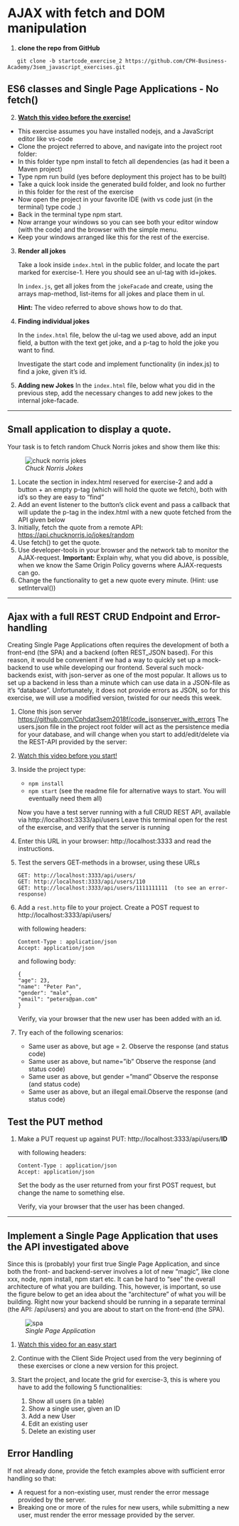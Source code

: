 # AJAX with fetch and DOM manipulation

1. **clone the repo from GitHub**

```JS
   git clone -b startcode_exercise_2 https://github.com/CPH-Business-Academy/3sem_javascript_exercises.git
```

## ES6 classes and Single Page Applications - No fetch()

2. **[Watch this video before the exercise!](https://www.youtube.com/watch?v=Kc0a43cY-tk)**

- This exercise assumes you have installed nodejs, and a JavaScript editor like vs-code
- Clone the project referred to above, and navigate into the project root folder:
- In this folder type npm install to fetch all dependencies (as had it been a Maven project)
- Type npm run build (yes before deployment this project has to be built)
- Take a quick look inside the generated build folder, and look no further in this folder for the rest of the exercise
- Now open the project in your favorite IDE (with vs code just (in the terminal) type code .)
- Back in the terminal type npm start.
- Now arrange your windows so you can see both your editor window (with the code) and the browser with the simple menu.
- Keep your windows arranged like this for the rest of the exercise.

3. **Render all jokes**

   Take a look inside `index.html` in the public folder, and locate the part marked for exercise-1. Here you should see an ul-tag with id=jokes.

   In `index.js`, get all jokes from the `jokeFacade` and create, using the arrays map-method, list-items for all jokes and place them in ul.

   **Hint:** The video referred to above shows how to do that.

4. **Finding individual jokes**

   In the `index.html` file, below the ul-tag we used above, add an input field, a button with the text get joke, and a p-tag to hold the joke you want to find.

   Investigate the start code and implement functionality (in index.js) to find a joke, given it’s id.

5. **Adding new Jokes**
   In the `index.html` file, below what you did in the previous step, add the necessary changes to add new jokes to the internal joke-facade.

---

## Small application to display a quote.

Your task is to fetch random Chuck Norris jokes and show them like this:

 <figure>
    <img src ="../images/chucky.png"
         alt ="chuck norris jokes"
         width =""
         height ="">
    <figcaption><em>Chuck Norris Jokes</em></figcaption>
</figure>

1. Locate the section in index.html reserved for exercise-2 and add a button + an empty p-tag (which will hold the quote we fetch), both with id’s so they are easy to “find”
2. Add an event listener to the button’s click event and pass a callback that will update the p-tag in the index.html with a new quote fetched from the API given below
3. Initially, fetch the quote from a remote API: https://api.chucknorris.io/jokes/random
4. Use fetch() to get the quote.
5. Use developer-tools in your browser and the network tab to monitor the AJAX-request.
   **Important:** Explain why, what you did above, is possible, when we know the Same Origin Policy governs where AJAX-requests can go.
6. Change the functionality to get a new quote every minute. (Hint: use setInterval())

---

## Ajax with a full REST CRUD Endpoint and Error-handling

Creating Single Page Applications often requires the development of both a front-end (the SPA) and a backend (often REST_JSON based). For this reason, it would be convenient if we had a way to quickly set up a mock-backend to use while developing our frontend.
Several such mock-backends exist, with json-server as one of the most popular. It allows us to set up a backend in less than a minute which can use data in a JSON-file as it’s “database”. Unfortunately, it does not provide errors as JSON, so for this exercise, we will use a modified version, twisted for our needs this week.

1.  Clone this json server https://github.com/Cphdat3sem2018f/code_jsonserver_with_errors
    The users.json file in the project root folder will act as the persistence media for your database, and will change when you start to add/edit/delete via the REST-API provided by the server:

2.  [Watch this video before you start!](https://www.youtube.com/watch?v=KUgU5npkv2k)

3.  Inside the project type:

    - `npm install`
    - `npm start` (see the readme file for alternative ways to start. You will eventually need them all)

    Now you have a test server running with a full CRUD REST API, available via http://localhost:3333/api/users
    Leave this terminal open for the rest of the exercise, and verify that the server is running

4.  Enter this URL in your browser: http://localhost:3333 and read the instructions.

5.  Test the servers GET-methods in a browser, using these URLs

        GET: http://localhost:3333/api/users/
        GET: http://localhost:3333/api/users/110
        GET: http://localhost:3333/api/users/1111111111  (to see an error-response)

6.  Add a `rest.http` file to your project. Create a POST request to http://localhost:3333/api/users/

    with following headers:

        Content-Type : application/json
        Accept: application/json

    and following body:

        {
        "age": 23,
        "name": "Peter Pan",
        "gender": "male",
        "email": "peters@pan.com"
        }

    Verify, via your browser that the new user has been added with an id.

7.  Try each of the following scenarios:
    - Same user as above, but age = 2. Observe the response (and status code)
    - Same user as above, but name=”ib” Observe the response (and status code)
    - Same user as above, but gender =”mand” Observe the response (and status code)
    - Same user as above, but an illegal email.Observe the response (and status code)

## Test the PUT method

1.  Make a PUT request up against PUT: http://localhost:3333/api/users/**ID**

    with following headers:

        Content-Type : application/json
        Accept: application/json

    Set the body as the user returned from your first POST request, but change the name to something else.

    Verify, via your browser that the user has been changed.

---

## Implement a Single Page Application that uses the API investigated above

Since this is (probably) your first true Single Page Application, and since both the front- and backend-server involves a lot of new “magic”, like clone xxx, node, npm install, npm start etc. It can be hard to “see” the overall architecture of what you are building. This, however, is important, so use the figure below to get an idea about the “architecture” of what you will be building. Right now your backend should be running in a separate terminal (the API: /api/users) and you are about to start on the front-end (the SPA).

 <figure>
    <img src ="../images/single.png"
         alt ="spa"
         width =""
         height ="">
    <figcaption><em>Single Page Application</em></figcaption>
</figure>

1. [Watch this video for an easy start](https://www.youtube.com/watch?v=l5ahJkMXYGE)

2. Continue with the Client Side Project used from the very beginning of these exercises or clone a new version for this project.

3. Start the project, and locate the grid for exercise-3, this is where you have to add the following 5 functionalities:
   1. Show all users (in a table)
   2. Show a single user, given an ID
   3. Add a new User
   4. Edit an existing user
   5. Delete an existing user

## Error Handling

If not already done, provide the fetch examples above with sufficient error handling so that:

- A request for a non-existing user, must render the error message provided by the server.
- Breaking one or more of the rules for new users, while submitting a new user, must render the error message provided by the server.

